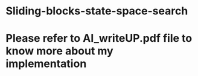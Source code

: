 # Sliding-blocks-state-space-search





# Please refer to AI_writeUP.pdf file to know more about my implementation
